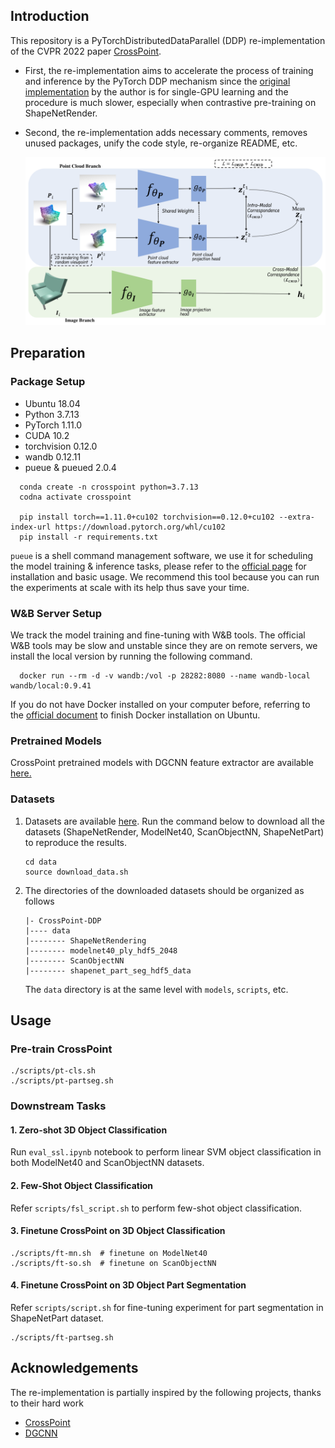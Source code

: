 ## Introduction
This repository is a PyTorchDistributedDataParallel (DDP) re-implementation of the CVPR 2022 paper [CrossPoint](https://openaccess.thecvf.com/content/CVPR2022/html/Afham_CrossPoint_Self-Supervised_Cross-Modal_Contrastive_Learning_for_3D_Point_Cloud_Understanding_CVPR_2022_paper.html). 

* First, the re-implementation aims to accelerate the process of training and inference by the PyTorch DDP mechanism since
the [original implementation](https://github.com/MohamedAfham/CrossPoint) by the author is for single-GPU learning
and the procedure is much slower, especially when contrastive pre-training on ShapeNetRender. 

* Second, the re-implementation adds necessary comments, removes unused packages, unify the code style, re-organize README, etc. 

    ![](images/crosspoint_architecture.png)

## Preparation
### Package Setup
* Ubuntu 18.04
* Python 3.7.13
* PyTorch 1.11.0
* CUDA 10.2
* torchvision 0.12.0
* wandb 0.12.11
* pueue & pueued 2.0.4

```shell
  conda create -n crosspoint python=3.7.13
  codna activate crosspoint

  pip install torch==1.11.0+cu102 torchvision==0.12.0+cu102 --extra-index-url https://download.pytorch.org/whl/cu102
  pip install -r requirements.txt
```

`pueue` is a shell command management software, we use it for scheduling the model training & inference tasks, please refer to the [official page](https://github.com/Nukesor/pueue) for installation and basic usage. We recommend this tool because you can run the experiments at scale with its help thus save your time. 

### W&B Server Setup
We track the model training and fine-tuning with W&B tools. The official W&B tools may be slow and unstable since 
they are on remote servers, we install the local version by running the following command. 

```shell
  docker run --rm -d -v wandb:/vol -p 28282:8080 --name wandb-local wandb/local:0.9.41
```

If you do not have Docker installed on your computer before, referring to the [official document](https://docs.docker.com/engine/install/ubuntu/) to finish Docker installation on Ubuntu.

### Pretrained Models
CrossPoint pretrained models with DGCNN feature extractor are available [here.](https://drive.google.com/drive/folders/10TVEIRUBCh3OPulKI4i2whYAcKVdSURn?usp=sharing)

### Datasets
1. Datasets are available [here](https://drive.google.com/drive/folders/1dAH9R3XDV0z69Bz6lBaftmJJyuckbPmR?usp=sharing). Run the command below to download all the datasets (ShapeNetRender, ModelNet40, ScanObjectNN, ShapeNetPart) to reproduce the results.
    ```
    cd data
    source download_data.sh
    ```
2. The directories of the downloaded datasets should be organized as follows
    ```
    |- CrossPoint-DDP
    |---- data
    |-------- ShapeNetRendering
    |-------- modelnet40_ply_hdf5_2048
    |-------- ScanObjectNN
    |-------- shapenet_part_seg_hdf5_data
    ```
    The `data` directory is at the same level with `models`, `scripts`, etc.

## Usage
### Pre-train CrossPoint
  ```shell
  ./scripts/pt-cls.sh
  ./scripts/pt-partseg.sh
  ```

### Downstream Tasks
#### 1. Zero-shot 3D Object Classification
Run `eval_ssl.ipynb` notebook to perform linear SVM object classification in both ModelNet40 and ScanObjectNN datasets.

#### 2. Few-Shot Object Classification
Refer `scripts/fsl_script.sh` to perform few-shot object classification.

#### 3. Finetune CrossPoint on 3D Object Classification
  ```shell
  ./scripts/ft-mn.sh  # finetune on ModelNet40
  ./scripts/ft-so.sh  # finetune on ScanObjectNN
  ```

#### 4. Finetune CrossPoint on 3D Object Part Segmentation
Refer `scripts/script.sh` for fine-tuning experiment for part segmentation in ShapeNetPart dataset.
  ```shell
  ./scripts/ft-partseg.sh
  ```

## Acknowledgements
The re-implementation is partially inspired by the following projects, thanks to their hard work
* [CrossPoint](https://github.com/MohamedAfham/CrossPoint)
* [DGCNN](https://github.com/WangYueFt/dgcnn) 
